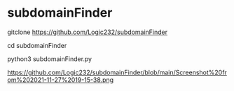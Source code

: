 # subdomainFinder


gitclone https://github.com/Logic232/subdomainFinder

cd subdomainFinder

python3 subdomainFinder.py

https://github.com/Logic232/subdomainFinder/blob/main/Screenshot%20from%202021-11-27%2019-15-38.png
